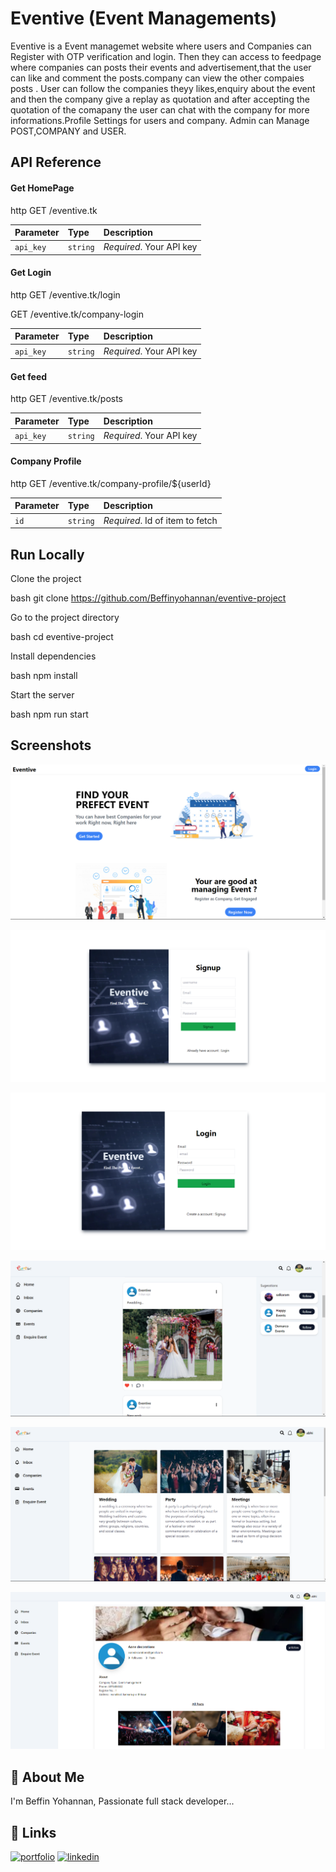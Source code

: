 # Eventive (Event Managements)

Eventive is a Event managemet website where users and Companies can Register with OTP verification and login. Then they can access to feedpage where companies can posts their events and advertisement,that the user can like and comment the posts.company can view the other compaies posts . User can follow the companies theyy likes,enquiry about the event and then the company give a replay as quotation and after accepting the quotation of the comapany the user can chat with the company for more informations.Profile Settings for users and company. Admin can Manage POST,COMPANY and USER.


## API Reference



#### Get HomePage

http
  GET /eventive.tk


| Parameter | Type     | Description                |
| :-------- | :------- | :------------------------- |
| `api_key` | `string` | *Required*. Your API key |

#### Get Login

http
  GET /eventive.tk/login

  GET /eventive.tk/company-login


| Parameter | Type     | Description                |
| :-------- | :------- | :------------------------- |
| `api_key` | `string` | *Required*. Your API key |


#### Get feed

http
  GET /eventive.tk/posts


| Parameter | Type     | Description                |
| :-------- | :------- | :------------------------- |
| `api_key` | `string` | *Required*. Your API key |



####  Company Profile

http
  GET /eventive.tk/company-profile/${userId}


| Parameter | Type     | Description                       |
| :-------- | :------- | :-------------------------------- |
| `id`      | `string` | *Required*. Id of item to fetch |



## Run Locally

Clone the project

bash
  git clone https://github.com/Beffinyohannan/eventive-project


Go to the project directory

bash
  cd eventive-project


Install dependencies

bash
  npm install


Start the server

bash
  npm run start

## Screenshots


![landingPage](https://github.com/Beffinyohannan/eventive-project/blob/422e326cca46790d60c8bd9baaeb6703113a7844/screenshot/Screenshot_20221229_031925.png)

![signup](screenshot/Screenshot_20221229_032008.png)

![login](screenshot/Screenshot_20221229_032037.png)

![homepage](screenshot/Screenshot_20221229_031753.png)

![event](screenshot/Screenshot_20221229_032113.png)

![profile](screenshot/Screenshot_20221229_032232.png)




## 🚀 About Me
I'm Beffin Yohannan, Passionate full stack developer...


## 🔗 Links
[![portfolio](https://img.shields.io/badge/my_portfolio-000?style=for-the-badge&logo=ko-fi&logoColor=white)](https://beffinyohannan.github.io/beffinyohannan/)
[![linkedin](https://img.shields.io/badge/linkedin-0A66C2?style=for-the-badge&logo=linkedin&logoColor=white)](http://www.linkedin.com/in/beffin-yohannan)
